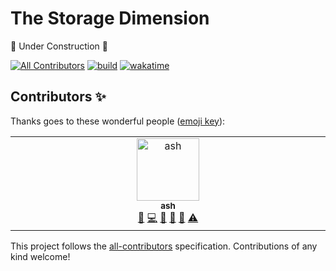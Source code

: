 # The Storage Dimension
🚧 Under Construction 🚧
<!-- ALL-CONTRIBUTORS-BADGE:START - Do not remove or modify this section -->
[![All Contributors](https://img.shields.io/badge/all_contributors-1-orange.svg?style=flat-square)](#contributors-) <!-- ALL-CONTRIBUTORS-BADGE:END -->
[![build](https://github.com/ash-development/storage-dimension/actions/workflows/build.yml/badge.svg)](https://github.com/ash-development/storage-dimension/actions/workflows/build.yml) [![wakatime](https://wakatime.com/badge/user/3874f522-85c1-48e6-a9f6-a44f4d3fdbe4/project/13aefa35-9dd2-4e69-a1dd-e8216770c75d.svg)](https://wakatime.com/badge/user/3874f522-85c1-48e6-a9f6-a44f4d3fdbe4/project/13aefa35-9dd2-4e69-a1dd-e8216770c75d)

## Contributors ✨

Thanks goes to these wonderful people ([emoji key](https://allcontributors.org/docs/en/emoji-key)):

<!-- ALL-CONTRIBUTORS-LIST:START - Do not remove or modify this section -->
<!-- prettier-ignore-start -->
<!-- markdownlint-disable -->
<table>
  <tbody>
    <tr>
      <td align="center" valign="top" width="14.28%"><a href="https://github.com/ash-development"><img src="https://avatars.githubusercontent.com/u/75553731?v=4?s=100" width="100px;" alt="ash"/><br /><sub><b>ash</b></sub></a><br /><a href="https://github.com/ash-development/storage-dimension/issues?q=author%3Aash-development" title="Bug reports">🐛</a> <a href="https://github.com/ash-development/storage-dimension/commits?author=ash-development" title="Code">💻</a> <a href="https://github.com/ash-development/storage-dimension/commits?author=ash-development" title="Documentation">📖</a> <a href="#ideas-ash-development" title="Ideas, Planning, & Feedback">🤔</a> <a href="#maintenance-ash-development" title="Maintenance">🚧</a> <a href="https://github.com/ash-development/storage-dimension/commits?author=ash-development" title="Tests">⚠️</a></td>
    </tr>
  </tbody>
</table>

<!-- markdownlint-restore -->
<!-- prettier-ignore-end -->

<!-- ALL-CONTRIBUTORS-LIST:END -->

This project follows the [all-contributors](https://github.com/all-contributors/all-contributors) specification. Contributions of any kind welcome!
